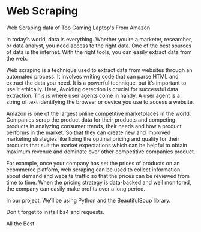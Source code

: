 # Web Scraping
Web Scraping data of Top Gaming Laptop's From Amazon

In today’s world, data is everything. Whether you’re a marketer, researcher, or data analyst, you need access to the right data. One of the best sources of data is the internet. With the right tools, you can easily extract data from the web. 

Web scraping is a technique used to extract data from websites through an automated process. It involves writing code that can parse HTML and extract the data you need. It is a powerful technique, but it’s important to use it ethically.
Here, Avoiding detection is crucial for successful data extraction. This is where user agents come in handy. A user agent is a string of text identifying the browser or device you use to access a website.

Amazon is one of the largest online competitive marketplaces in the world. Companies scrap the product data for their products and competing products in analyzing consumer trends, their needs and how a product performs in the market. So that they can create new and improved marketing strategies like fixing the optimal pricing and quality for their products that suit the market expectations which can be helpful to obtain maximum revenue and dominate over other competitive companies product.

For example, once your company has set the prices of products on an ecommerce platform, web scraping can be used to collect information about demand and website traffic so that the prices can be reviewed from time to time. When the pricing strategy is data-backed and well monitored, the company can easily make profits over a long period.

In our project, We’ll be using Python and the BeautifulSoup library.

Don't forget to install bs4 and requests.

All the Best.
